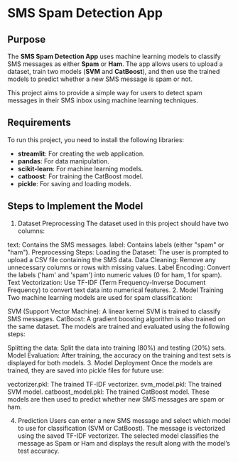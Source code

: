 # SMS Spam Detection App

## Purpose
The **SMS Spam Detection App** uses machine learning models to classify SMS messages as either **Spam** or **Ham**. The app allows users to upload a dataset, train two models (**SVM** and **CatBoost**), and then use the trained models to predict whether a new SMS message is spam or not.

This project aims to provide a simple way for users to detect spam messages in their SMS inbox using machine learning techniques.

## Requirements
To run this project, you need to install the following libraries:
- **streamlit**: For creating the web application.
- **pandas**: For data manipulation.
- **scikit-learn**: For machine learning models.
- **catboost**: For training the CatBoost model.
- **pickle**: For saving and loading models.

## Steps to Implement the Model
1. Dataset Preprocessing
The dataset used in this project should have two columns:

text: Contains the SMS messages.
label: Contains labels (either "spam" or "ham").
Preprocessing Steps:
Loading the Dataset: The user is prompted to upload a CSV file containing the SMS data.
Data Cleaning: Remove any unnecessary columns or rows with missing values.
Label Encoding: Convert the labels ('ham' and 'spam') into numeric values (0 for ham, 1 for spam).
Text Vectorization: Use TF-IDF (Term Frequency-Inverse Document Frequency) to convert text data into numerical features.
2. Model Training
Two machine learning models are used for spam classification:

SVM (Support Vector Machine): A linear kernel SVM is trained to classify SMS messages.
CatBoost: A gradient boosting algorithm is also trained on the same dataset.
The models are trained and evaluated using the following steps:

Splitting the data: Split the data into training (80%) and testing (20%) sets.
Model Evaluation: After training, the accuracy on the training and test sets is displayed for both models.
3. Model Deployment
Once the models are trained, they are saved into pickle files for future use:

vectorizer.pkl: The trained TF-IDF vectorizer.
svm_model.pkl: The trained SVM model.
catboost_model.pkl: The trained CatBoost model.
These models are then used to predict whether new SMS messages are spam or ham.

4. Prediction
Users can enter a new SMS message and select which model to use for classification (SVM or CatBoost).
The message is vectorized using the saved TF-IDF vectorizer.
The selected model classifies the message as Spam or Ham and displays the result along with the model’s test accuracy.
